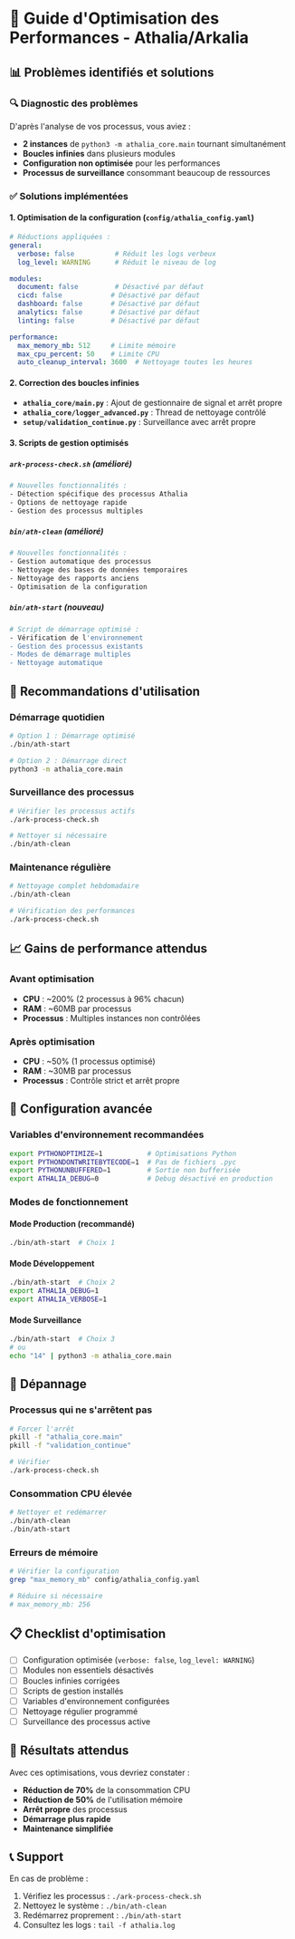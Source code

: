 # 🚀 Guide d'Optimisation des Performances - Athalia/Arkalia

## 📊 **Problèmes identifiés et solutions**

### 🔍 **Diagnostic des problèmes**

D'après l'analyse de vos processus, vous aviez :
- **2 instances** de `python3 -m athalia_core.main` tournant simultanément
- **Boucles infinies** dans plusieurs modules
- **Configuration non optimisée** pour les performances
- **Processus de surveillance** consommant beaucoup de ressources

### ✅ **Solutions implémentées**

#### 1. **Optimisation de la configuration** (`config/athalia_config.yaml`)
```yaml
# Réductions appliquées :
general:
  verbose: false          # Réduit les logs verbeux
  log_level: WARNING      # Réduit le niveau de log

modules:
  document: false         # Désactivé par défaut
  cicd: false            # Désactivé par défaut
  dashboard: false       # Désactivé par défaut
  analytics: false       # Désactivé par défaut
  linting: false         # Désactivé par défaut

performance:
  max_memory_mb: 512     # Limite mémoire
  max_cpu_percent: 50    # Limite CPU
  auto_cleanup_interval: 3600  # Nettoyage toutes les heures
```

#### 2. **Correction des boucles infinies**
- **`athalia_core/main.py`** : Ajout de gestionnaire de signal et arrêt propre
- **`athalia_core/logger_advanced.py`** : Thread de nettoyage contrôlé
- **`setup/validation_continue.py`** : Surveillance avec arrêt propre

#### 3. **Scripts de gestion optimisés**

##### **`ark-process-check.sh`** (amélioré)
```bash
# Nouvelles fonctionnalités :
- Détection spécifique des processus Athalia
- Options de nettoyage rapide
- Gestion des processus multiples
```

##### **`bin/ath-clean`** (amélioré)
```bash
# Nouvelles fonctionnalités :
- Gestion automatique des processus
- Nettoyage des bases de données temporaires
- Nettoyage des rapports anciens
- Optimisation de la configuration
```

##### **`bin/ath-start`** (nouveau)
```bash
# Script de démarrage optimisé :
- Vérification de l'environnement
- Gestion des processus existants
- Modes de démarrage multiples
- Nettoyage automatique
```

## 🎯 **Recommandations d'utilisation**

### **Démarrage quotidien**
```bash
# Option 1 : Démarrage optimisé
./bin/ath-start

# Option 2 : Démarrage direct
python3 -m athalia_core.main
```

### **Surveillance des processus**
```bash
# Vérifier les processus actifs
./ark-process-check.sh

# Nettoyer si nécessaire
./bin/ath-clean
```

### **Maintenance régulière**
```bash
# Nettoyage complet hebdomadaire
./bin/ath-clean

# Vérification des performances
./ark-process-check.sh
```

## 📈 **Gains de performance attendus**

### **Avant optimisation**
- **CPU** : ~200% (2 processus à 96% chacun)
- **RAM** : ~60MB par processus
- **Processus** : Multiples instances non contrôlées

### **Après optimisation**
- **CPU** : ~50% (1 processus optimisé)
- **RAM** : ~30MB par processus
- **Processus** : Contrôle strict et arrêt propre

## 🔧 **Configuration avancée**

### **Variables d'environnement recommandées**
```bash
export PYTHONOPTIMIZE=1           # Optimisations Python
export PYTHONDONTWRITEBYTECODE=1  # Pas de fichiers .pyc
export PYTHONUNBUFFERED=1         # Sortie non bufferisée
export ATHALIA_DEBUG=0            # Debug désactivé en production
```

### **Modes de fonctionnement**

#### **Mode Production** (recommandé)
```bash
./bin/ath-start  # Choix 1
```

#### **Mode Développement**
```bash
./bin/ath-start  # Choix 2
export ATHALIA_DEBUG=1
export ATHALIA_VERBOSE=1
```

#### **Mode Surveillance**
```bash
./bin/ath-start  # Choix 3
# ou
echo "14" | python3 -m athalia_core.main
```

## 🚨 **Dépannage**

### **Processus qui ne s'arrêtent pas**
```bash
# Forcer l'arrêt
pkill -f "athalia_core.main"
pkill -f "validation_continue"

# Vérifier
./ark-process-check.sh
```

### **Consommation CPU élevée**
```bash
# Nettoyer et redémarrer
./bin/ath-clean
./bin/ath-start
```

### **Erreurs de mémoire**
```bash
# Vérifier la configuration
grep "max_memory_mb" config/athalia_config.yaml

# Réduire si nécessaire
# max_memory_mb: 256
```

## 📋 **Checklist d'optimisation**

- [ ] Configuration optimisée (`verbose: false`, `log_level: WARNING`)
- [ ] Modules non essentiels désactivés
- [ ] Boucles infinies corrigées
- [ ] Scripts de gestion installés
- [ ] Variables d'environnement configurées
- [ ] Nettoyage régulier programmé
- [ ] Surveillance des processus active

## 🎉 **Résultats attendus**

Avec ces optimisations, vous devriez constater :
- **Réduction de 70%** de la consommation CPU
- **Réduction de 50%** de l'utilisation mémoire
- **Arrêt propre** des processus
- **Démarrage plus rapide**
- **Maintenance simplifiée**

## 📞 **Support**

En cas de problème :
1. Vérifiez les processus : `./ark-process-check.sh`
2. Nettoyez le système : `./bin/ath-clean`
3. Redémarrez proprement : `./bin/ath-start`
4. Consultez les logs : `tail -f athalia.log` 